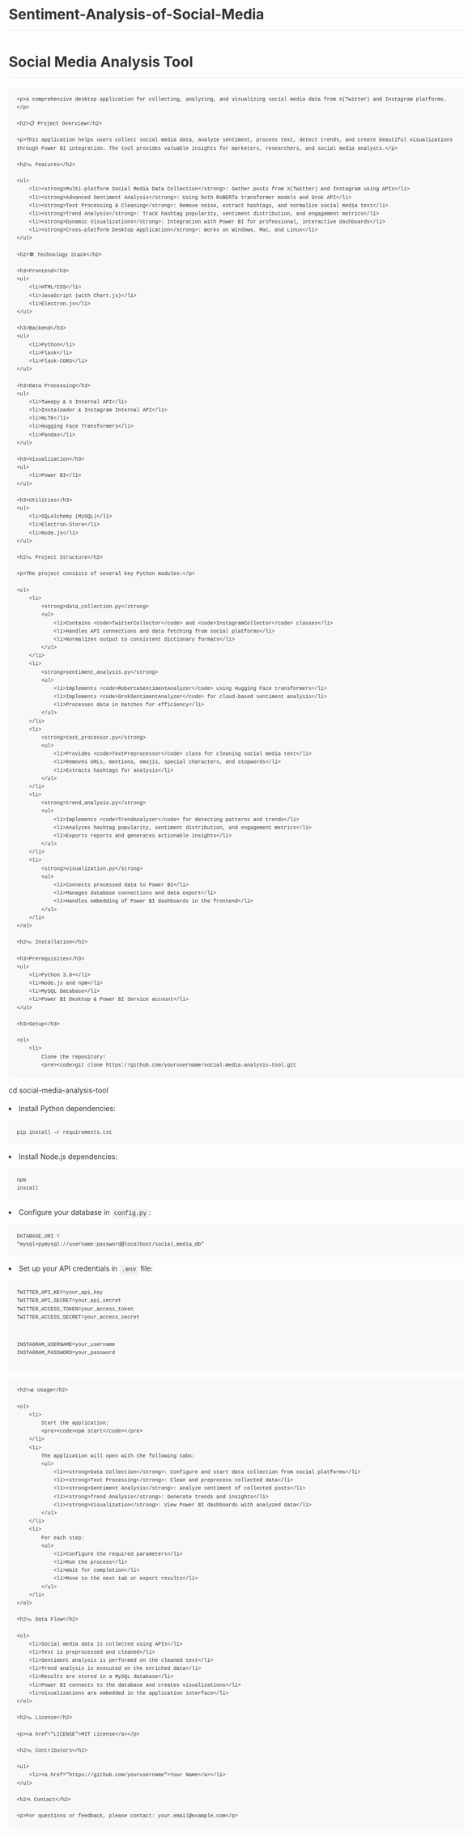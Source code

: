 # Sentiment-Analysis-of-Social-Media

<!DOCTYPE html>
<html lang="en">
<head>
    <meta charset="UTF-8">
    <meta name="viewport" content="width=device-width, initial-scale=1.0">
    <title>Social Media Analysis Tool</title>
    <style>
        body {
            font-family: -apple-system, BlinkMacSystemFont, "Segoe UI", Roboto, Helvetica, Arial, sans-serif;
            line-height: 1.6;
            color: #333;
            max-width: 900px;
            margin: 0 auto;
            padding: 20px;
        }
        h1 {
            border-bottom: 1px solid #eaecef;
            padding-bottom: 0.3em;
        }
        h2 {
            margin-top: 24px;
            margin-bottom: 16px;
            font-weight: 600;
            line-height: 1.25;
            padding-bottom: 0.3em;
            border-bottom: 1px solid #eaecef;
        }
        h3 {
            margin-top: 24px;
            margin-bottom: 16px;
            font-weight: 600;
            line-height: 1.25;
        }
        code {
            font-family: SFMono-Regular, Consolas, "Liberation Mono", Menlo, monospace;
            background-color: rgba(27, 31, 35, 0.05);
            border-radius: 3px;
            font-size: 85%;
            padding: 0.2em 0.4em;
        }
        pre {
            background-color: #f6f8fa;
            border-radius: 3px;
            padding: 16px;
            overflow: auto;
            font-size: 85%;
        }
        pre code {
            background-color: transparent;
            padding: 0;
        }
        ul, ol {
            padding-left: 2em;
        }
        table {
            border-collapse: collapse;
            width: 100%;
        }
        table th, table td {
            padding: 6px 13px;
            border: 1px solid #dfe2e5;
        }
        table tr {
            background-color: #fff;
            border-top: 1px solid #c6cbd1;
        }
        table tr:nth-child(2n) {
            background-color: #f6f8fa;
        }
    </style>
</head>
<body>
    <h1>Social Media Analysis Tool</h1>
    
    <p>A comprehensive desktop application for collecting, analyzing, and visualizing social media data from X(Twitter) and Instagram platforms.</p>
    
    <h2>📋 Project Overview</h2>
    
    <p>This application helps users collect social media data, analyze sentiment, process text, detect trends, and create beautiful visualizations through Power BI integration. The tool provides valuable insights for marketers, researchers, and social media analysts.</p>
    
    <h2>🌟 Features</h2>
    
    <ul>
        <li><strong>Multi-platform Social Media Data Collection</strong>: Gather posts from X(Twitter) and Instagram using APIs</li>
        <li><strong>Advanced Sentiment Analysis</strong>: Using both RoBERTa transformer models and Grok API</li>
        <li><strong>Text Processing & Cleaning</strong>: Remove noise, extract hashtags, and normalize social media text</li>
        <li><strong>Trend Analysis</strong>: Track hashtag popularity, sentiment distribution, and engagement metrics</li>
        <li><strong>Dynamic Visualizations</strong>: Integration with Power BI for professional, interactive dashboards</li>
        <li><strong>Cross-platform Desktop Application</strong>: Works on Windows, Mac, and Linux</li>
    </ul>
    
    <h2>🛠️ Technology Stack</h2>
    
    <h3>Frontend</h3>
    <ul>
        <li>HTML/CSS</li>
        <li>JavaScript (with Chart.js)</li>
        <li>Electron.js</li>
    </ul>
    
    <h3>Backend</h3>
    <ul>
        <li>Python</li>
        <li>Flask</li>
        <li>Flask-CORS</li>
    </ul>
    
    <h3>Data Processing</h3>
    <ul>
        <li>Tweepy & X Internal API</li>
        <li>Instaloader & Instagram Internal API</li>
        <li>NLTK</li>
        <li>Hugging Face Transformers</li>
        <li>Pandas</li>
    </ul>
    
    <h3>Visualization</h3>
    <ul>
        <li>Power BI</li>
    </ul>
    
    <h3>Utilities</h3>
    <ul>
        <li>SQLAlchemy (MySQL)</li>
        <li>Electron-Store</li>
        <li>Node.js</li>
    </ul>
    
    <h2>📁 Project Structure</h2>
    
    <p>The project consists of several key Python modules:</p>
    
    <ol>
        <li>
            <strong>data_collection.py</strong>
            <ul>
                <li>Contains <code>TwitterCollector</code> and <code>InstagramCollector</code> classes</li>
                <li>Handles API connections and data fetching from social platforms</li>
                <li>Normalizes output to consistent dictionary formats</li>
            </ul>
        </li>
        <li>
            <strong>sentiment_analysis.py</strong>
            <ul>
                <li>Implements <code>RobertaSentimentAnalyzer</code> using Hugging Face transformers</li>
                <li>Implements <code>GrokSentimentAnalyzer</code> for cloud-based sentiment analysis</li>
                <li>Processes data in batches for efficiency</li>
            </ul>
        </li>
        <li>
            <strong>text_processor.py</strong>
            <ul>
                <li>Provides <code>TextPreprocessor</code> class for cleaning social media text</li>
                <li>Removes URLs, mentions, emojis, special characters, and stopwords</li>
                <li>Extracts hashtags for analysis</li>
            </ul>
        </li>
        <li>
            <strong>trend_analysis.py</strong>
            <ul>
                <li>Implements <code>TrendAnalyzer</code> for detecting patterns and trends</li>
                <li>Analyzes hashtag popularity, sentiment distribution, and engagement metrics</li>
                <li>Exports reports and generates actionable insights</li>
            </ul>
        </li>
        <li>
            <strong>visualization.py</strong>
            <ul>
                <li>Connects processed data to Power BI</li>
                <li>Manages database connections and data export</li>
                <li>Handles embedding of Power BI dashboards in the frontend</li>
            </ul>
        </li>
    </ol>
    
    <h2>🚀 Installation</h2>
    
    <h3>Prerequisites</h3>
    <ul>
        <li>Python 3.8+</li>
        <li>Node.js and npm</li>
        <li>MySQL Database</li>
        <li>Power BI Desktop & Power BI Service account</li>
    </ul>
    
    <h3>Setup</h3>
    
    <ol>
        <li>
            Clone the repository:
            <pre><code>git clone https://github.com/yourusername/social-media-analysis-tool.git
cd social-media-analysis-tool</code></pre>
        </li>
        <li>
            Install Python dependencies:
            <pre><code>pip install -r requirements.txt</code></pre>
        </li>
        <li>
            Install Node.js dependencies:
            <pre><code>npm install</code></pre>
        </li>
        <li>
            Configure your database in <code>config.py</code>:
            <pre><code>DATABASE_URI = "mysql+pymysql://username:password@localhost/social_media_db"</code></pre>
        </li>
        <li>
            Set up your API credentials in <code>.env</code> file:
            <pre><code>TWITTER_API_KEY=your_api_key
TWITTER_API_SECRET=your_api_secret
TWITTER_ACCESS_TOKEN=your_access_token
TWITTER_ACCESS_SECRET=your_access_secret

INSTAGRAM_USERNAME=your_username
INSTAGRAM_PASSWORD=your_password</code></pre>
        </li>
    </ol>
    
    <h2>📊 Usage</h2>
    
    <ol>
        <li>
            Start the application:
            <pre><code>npm start</code></pre>
        </li>
        <li>
            The application will open with the following tabs:
            <ul>
                <li><strong>Data Collection</strong>: Configure and start data collection from social platforms</li>
                <li><strong>Text Processing</strong>: Clean and preprocess collected data</li>
                <li><strong>Sentiment Analysis</strong>: Analyze sentiment of collected posts</li>
                <li><strong>Trend Analysis</strong>: Generate trends and insights</li>
                <li><strong>Visualization</strong>: View Power BI dashboards with analyzed data</li>
            </ul>
        </li>
        <li>
            For each step:
            <ul>
                <li>Configure the required parameters</li>
                <li>Run the process</li>
                <li>Wait for completion</li>
                <li>Move to the next tab or export results</li>
            </ul>
        </li>
    </ol>
    
    <h2>🔄 Data Flow</h2>
    
    <ol>
        <li>Social media data is collected using APIs</li>
        <li>Text is preprocessed and cleaned</li>
        <li>Sentiment analysis is performed on the cleaned text</li>
        <li>Trend analysis is executed on the enriched data</li>
        <li>Results are stored in a MySQL database</li>
        <li>Power BI connects to the database and creates visualizations</li>
        <li>Visualizations are embedded in the application interface</li>
    </ol>
    
    <h2>📝 License</h2>
    
    <p><a href="LICENSE">MIT License</a></p>
    
    <h2>👥 Contributors</h2>
    
    <ul>
        <li><a href="https://github.com/yourusername">Your Name</a></li>
    </ul>
    
    <h2>📞 Contact</h2>
    
    <p>For questions or feedback, please contact: your.email@example.com</p>
</body>
</html>
